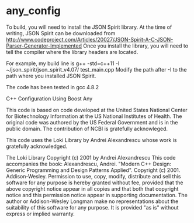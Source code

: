 any_config
==========

To build, you will need to install the JSON Spirit library.
At the time of writing, JSON Spirit can be downloaded from
http://www.codeproject.com/Articles/20027/JSON-Spirit-A-C-JSON-Parser-Generator-Implemented
Once you install the library, you will need to tell the compiler
where the library headers are located.

For example, my build line is
g++ -std=c++11 -I ~/json_spirit/json_spirit_v4.07/ test_main.cpp
Modify the path after -I to the path where you installed JSON Spirit.

The code has been tested in gcc 4.8.2

C++ Configuration Using Boost Any

This code is based on code developed at the United States
National Center for Biotechnology Information at the US
National Institutes of Health.  The original code was
authored by the US Federal Government and is in the public
domain.  The  contribution of NCBI is gratefully acknowleged.

This code uses the Loki Library by Andrei Alexandrescu whose
work is gratefully acknowledged.

The Loki Library
Copyright (c) 2001 by Andrei Alexandrescu
This code accompanies the book:
Alexandrescu, Andrei. "Modern C++ Design: Generic Programming and Design 
    Patterns Applied". Copyright (c) 2001. Addison-Wesley.
Permission to use, copy, modify, distribute and sell this software for any 
    purpose is hereby granted without fee, provided that the above copyright 
    notice appear in all copies and that both that copyright notice and this 
    permission notice appear in supporting documentation.
The author or Addison-Wesley Longman make no representations about the 
    suitability of this software for any purpose. It is provided "as is" 
    without express or implied warranty.
